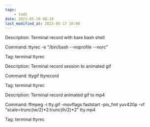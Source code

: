 ```yaml
---
tags:
    - todo
date: 2023-05-10 08:10
last_modified_at: 2023-05-17 10:00
---
```


Description: Terminal record with bare bash shell

Command: ttyrec -e "/bin/bash --noprofile --norc"

Tag: terminal ttyrec

Description: Terminal record session to animated gif

Command: ttygif ttyrecord

Tag: terminal ttyrec

Description: Terminal record animated gif to mp4

Command: ffmpeg -i tty.gif -movflags faststart -pix_fmt yuv420p -vf "scale=trunc(iw/2)*2:trunc(ih/2)*2" tty.mp4

Tag: terminal ttyrec
